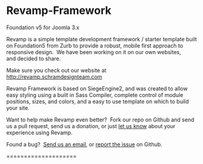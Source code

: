Revamp-Framework
================

Foundation v5 for Joomla 3.x

Revamp is a simple template development framework / starter template built on Foundation5 from Zurb to provide a robust, mobile first approach to responsive design.  We have been working on it on our own websites, and decided to share.

Make sure you check out our website at http://revamp.schramdesignteam.com

Revamp Framework is based on SiegeEngine2, and was created to allow easy styling using a built in Sass Compiler, complete control of module positions, sizes, and colors, and a easy to use template on which to build your site.

Want to help make Revamp even better?  Fork our repo on Github and send us a pull request, send us a donation, or just [let us know](mailto:revamp@schramdesignteam.com) about your experience using Revamp.

Found a bug?  [Send us an email](mailto:revamp@schramdesignteam.com), or [report the issue](https://github.com/bschram/Revamp-Framework/issues) on Github.

====================
